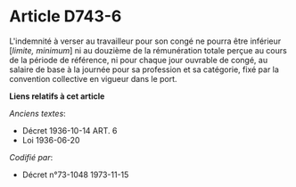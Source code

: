 # Article D743-6

L'indemnité à verser au travailleur pour son congé ne pourra être inférieur [*limite, minimum*] ni au douzième de la
rémunération totale perçue au cours de la période de référence, ni pour chaque jour ouvrable de congé, au salaire de base à
la journée pour sa profession et sa catégorie, fixé par la convention collective en vigueur dans le port.

**Liens relatifs à cet article**

_Anciens textes_:

  - Décret  1936-10-14 ART. 6
  - Loi   1936-06-20

_Codifié par_:

  - Décret n°73-1048 1973-11-15

